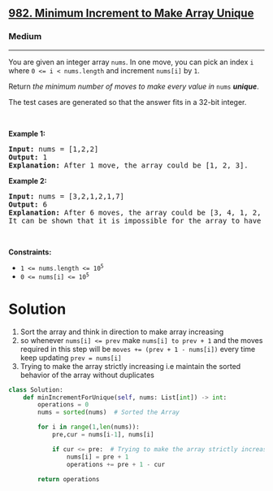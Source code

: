 <h2><a href="https://leetcode.com/problems/minimum-increment-to-make-array-unique">982. Minimum Increment to Make Array Unique</a></h2><h3>Medium</h3><hr><p>You are given an integer array <code>nums</code>. In one move, you can pick an index <code>i</code> where <code>0 &lt;= i &lt; nums.length</code> and increment <code>nums[i]</code> by <code>1</code>.</p>

<p>Return <em>the minimum number of moves to make every value in </em><code>nums</code><em> <strong>unique</strong></em>.</p>

<p>The test cases are generated so that the answer fits in a 32-bit integer.</p>

<p>&nbsp;</p>
<p><strong class="example">Example 1:</strong></p>

<pre>
<strong>Input:</strong> nums = [1,2,2]
<strong>Output:</strong> 1
<strong>Explanation:</strong> After 1 move, the array could be [1, 2, 3].
</pre>

<p><strong class="example">Example 2:</strong></p>

<pre>
<strong>Input:</strong> nums = [3,2,1,2,1,7]
<strong>Output:</strong> 6
<strong>Explanation:</strong> After 6 moves, the array could be [3, 4, 1, 2, 5, 7].
It can be shown that it is impossible for the array to have all unique values with 5 or less moves.
</pre>

<p>&nbsp;</p>
<p><strong>Constraints:</strong></p>

<ul>
	<li><code>1 &lt;= nums.length &lt;= 10<sup>5</sup></code></li>
	<li><code>0 &lt;= nums[i] &lt;= 10<sup>5</sup></code></li>
</ul>

# Solution 

1. Sort the array and think in direction to make array increasing
2. so whenever `nums[i] <= prev` make `nums[i] to prev + 1` and the moves required in this step will be `moves += (prev + 1 - nums[i])`
every time keep updating `prev = nums[i]`
3. Trying to make the array strictly increasing i.e maintain the sorted behavior of the array without duplicates 

```python
class Solution:
    def minIncrementForUnique(self, nums: List[int]) -> int:
        operations = 0
        nums = sorted(nums)  # Sorted the Array 

        for i in range(1,len(nums)):
            pre,cur = nums[i-1], nums[i]

            if cur <= pre:  # Trying to make the array strictly increasing i.e maintain the sorted behavior of the array without duplicates 
                nums[i] = pre + 1
                operations += pre + 1 - cur
        
        return operations
```
